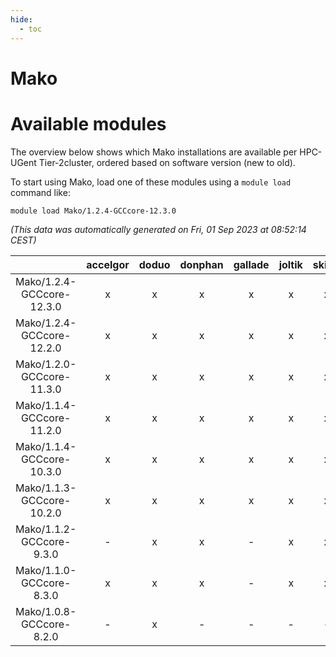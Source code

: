 ```yaml
---
hide:
  - toc
---
```


Mako
====

# Available modules


The overview below shows which Mako installations are available per HPC-UGent Tier-2cluster, ordered based on software version (new to old).

To start using Mako, load one of these modules using a `module load` command like:

```shell
module load Mako/1.2.4-GCCcore-12.3.0
```

*(This data was automatically generated on Fri, 01 Sep 2023 at 08:52:14 CEST)*  

| |accelgor|doduo|donphan|gallade|joltik|skitty|swalot|victini|
| :---: | :---: | :---: | :---: | :---: | :---: | :---: | :---: | :---: |
|Mako/1.2.4-GCCcore-12.3.0|x|x|x|x|x|x|x|x|
|Mako/1.2.4-GCCcore-12.2.0|x|x|x|x|x|x|x|x|
|Mako/1.2.0-GCCcore-11.3.0|x|x|x|x|x|x|x|x|
|Mako/1.1.4-GCCcore-11.2.0|x|x|x|x|x|x|x|x|
|Mako/1.1.4-GCCcore-10.3.0|x|x|x|x|x|x|x|x|
|Mako/1.1.3-GCCcore-10.2.0|x|x|x|x|x|x|x|x|
|Mako/1.1.2-GCCcore-9.3.0|-|x|x|-|x|x|x|x|
|Mako/1.1.0-GCCcore-8.3.0|x|x|x|-|x|x|x|x|
|Mako/1.0.8-GCCcore-8.2.0|-|x|-|-|-|-|x|-|
